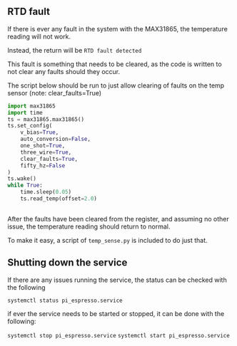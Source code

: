 ## RTD fault

If there is ever any fault in the system with the MAX31865, the temperature reading will not work.

Instead, the return will be `RTD fault detected`

This fault is something that needs to be cleared, as the code is written to not clear any faults should they occur.

The script below should be run to just allow clearing of faults on the temp sensor (note: clear_faults=True)

```python
import max31865
import time
ts = max31865.max31865()
ts.set_config(
    v_bias=True,
    auto_conversion=False,
    one_shot=True,
    three_wire=True,
    clear_faults=True,
    fifty_hz=False
)
ts.wake()
while True:
    time.sleep(0.05)
    ts.read_temp(offset=2.0)
    
```

After the faults have been cleared from the register, and assuming no other issue, the temperature reading should return to normal.

To make it easy, a script of `temp_sense.py` is included to do just that.

## Shutting down the service

If there are any issues running the service, the status can be checked with the following

`systemctl status pi_espresso.service`

if ever the service needs to be started or stopped, it can be done with the following:

`systemctl stop pi_espresso.service`
`systemctl start pi_espresso.service`
